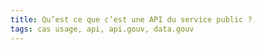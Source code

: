 ```yaml
---
title: Qu’est ce que c’est une API du service public ?
tags: cas usage, api, api.gouv, data.gouv
---
```


<FlatFileWidget />
